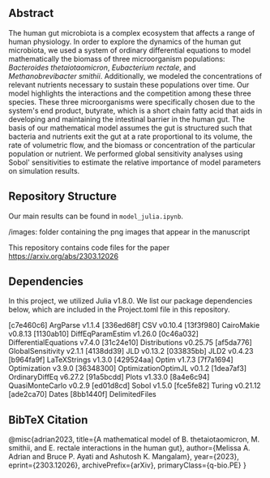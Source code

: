 ## Abstract

The human gut microbiota is a complex ecosystem that affects a range of human physiology.  In order to explore the dynamics of the human gut microbiota, we used a system of ordinary differential equations to model mathematically the biomass of three microorganism populations: _Bacteroides thetaiotaomicron_, _Eubacterium rectale_, and _Methanobrevibacter smithii_. Additionally, we modeled the concentrations of relevant nutrients necessary to sustain these populations over time. Our model highlights the interactions and the competition among these three species. These three microorganisms were specifically chosen due to the system's end product, butyrate, which is a short chain fatty acid that aids in developing and maintaining the intestinal barrier in the human gut. The basis of our mathematical model assumes the gut is structured such that bacteria and nutrients exit the gut at a rate proportional to its volume, the rate of volumetric flow, and the biomass or concentration of the particular population or nutrient. We performed global sensitivity analyses using Sobol' sensitivities to estimate the relative importance of model parameters on simulation results.

## Repository Structure

Our main results can be found in ```model_julia.ipynb```.

/images: folder containing the png images that appear in the manuscript

This repository contains code files for the paper https://arxiv.org/abs/2303.12026

## Dependencies 

In this project, we utilized Julia v1.8.0. We list our package dependencies below, which are included in the Project.toml file in this repository.

[c7e460c6] ArgParse v1.1.4
[336ed68f] CSV v0.10.4
[13f3f980] CairoMakie v0.8.13
[1130ab10] DiffEqParamEstim v1.26.0
[0c46a032] DifferentialEquations v7.4.0
[31c24e10] Distributions v0.25.75
[af5da776] GlobalSensitivity v2.1.1
[4138dd39] JLD v0.13.2
[033835bb] JLD2 v0.4.23
[b964fa9f] LaTeXStrings v1.3.0
[429524aa] Optim v1.7.3
[7f7a1694] Optimization v3.9.0
[36348300] OptimizationOptimJL v0.1.2
[1dea7af3] OrdinaryDiffEq v6.27.2
[91a5bcdd] Plots v1.33.0
[8a4e6c94] QuasiMonteCarlo v0.2.9
[ed01d8cd] Sobol v1.5.0
[fce5fe82] Turing v0.21.12
[ade2ca70] Dates
[8bb1440f] DelimitedFiles

## BibTeX Citation

@misc{adrian2023,
      title={A mathematical model of B. thetaiotaomicron, M. smithii, and E. rectale interactions in the human gut}, 
      author={Melissa A. Adrian and Bruce P. Ayati and Ashutosh K. Mangalam},
      year={2023},
      eprint={2303.12026},
      archivePrefix={arXiv},
      primaryClass={q-bio.PE}
}
